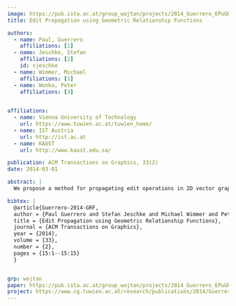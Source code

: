 ```yaml
---
image: https://pub.ista.ac.at/group_wojtan/projects/2014_Guerrero_EPuGRF/thumb.jpg
title: Edit Propagation using Geometric Relationship Functions

authors:
  - name: Paul, Guerrero
    affiliations: [1]
  - name: Jeschke, Stefan
    affiliations: [2]
    id: sjeschke
  - name: Wimmer, Michael
    affiliations: [1]
  - name: Wonka, Peter
    affiliations: [3]
    

affiliations:
  - name: Vienna University of Technology
    url: https://www.tuwien.ac.at/tuwien_home/
  - name: IST Austria
    url: http://ist.ac.at
  - name: KAUST
    url: http://www.kaust.edu.sa/

publication: ACM Transactions on Graphics, 33(2)
date: 2014-03-01

abstract: |
  We propose a method for propagating edit operations in 2D vector graphics, based on geometric relationship functions. These functions quantify the geometric relationship of a point to a polygon, such as the distance to the boundary or the direction to the closest corner vertex. The level sets of the relationship functions describe points with the same relationship to a polygon. For a given query point we ?rst determine a set of relationships to local features, construct all level sets for these relationships and accumulate them. The maxima of the resulting distribution are points with similar geometric relationships. We show extensions to handle mirror symmetries, and discuss the use of relationship functions as local coordinate systems. Our method can be applied for example to interactive ?oor-plan editing, and is especially useful for large layouts, where individual edits would be cumbersome. We demonstrate populating 2D layouts with tens to hundreds of objects by propagating relatively few edit operations.

bibtex: |
  @article{Guerrero-2014-GRF,
  author = {Paul Guerrero and Stefan Jeschke and Michael Wimmer and Peter Wonka},
  title = {Edit Propagation using Geometric Relationship Functions},
  journal = {ACM Transactions on Graphics},
  year = {2014},
  volume = {33},
  number = {2},
  pages = {15:1--15:15}
  }


grp: wojtan
paper: https://pub.ista.ac.at/group_wojtan/projects/2014_Guerrero_EPuGRF/Guerrero-2014-GRF-paper.pdf
project: https://www.cg.tuwien.ac.at/research/publications/2014/Guerrero-2014-GRF/
---
```

